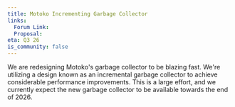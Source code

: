 ```yaml
---
title: Motoko Incrementing Garbage Collector
links:
  Forum Link:
  Proposal:
eta: Q3 26
is_community: false
---
```


We are redesigning Motoko's garbage collector to be blazing fast. We're utilizing a design known as an incremental garbage collector to achieve considerable performance improvements. This is a large effort, and we currently expect the new garbage collector to be available towards the end of 2026.
